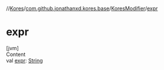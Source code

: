 //[Kores](../../index.md)/[com.github.jonathanxd.kores.base](../index.md)/[KoresModifier](index.md)/[expr](expr.md)



# expr  
[jvm]  
Content  
val [expr](expr.md): [String](https://kotlinlang.org/api/latest/jvm/stdlib/kotlin/-string/index.html)  



